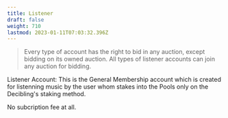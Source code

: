 ```yaml
---
title: Listener
draft: false
weight: 710
lastmod: 2023-01-11T07:03:32.396Z
---
```

> Every type of account has the right to bid in any auction, except bidding on its owned auction.
> All types of listener accounts can join any auction for bidding.

Listener Account: This is the General Membership account which is created for listenning music by the user whom stakes into the Pools only on the Decibling's staking method. 

No subcription fee at all.
